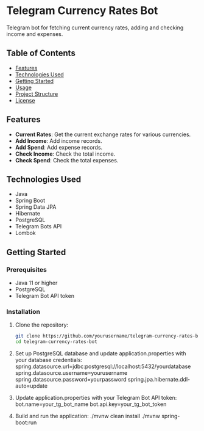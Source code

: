 # Telegram Currency Rates Bot

Telegram bot for fetching current currency rates, adding and checking income and expenses.

## Table of Contents

- [Features](#features)
- [Technologies Used](#technologies-used)
- [Getting Started](#getting-started)
- [Usage](#usage)
- [Project Structure](#project-structure)
- [License](#license)

## Features

- **Current Rates**: Get the current exchange rates for various currencies.
- **Add Income**: Add income records.
- **Add Spend**: Add expense records.
- **Check Income**: Check the total income.
- **Check Spend**: Check the total expenses.

## Technologies Used

- Java
- Spring Boot
- Spring Data JPA
- Hibernate
- PostgreSQL
- Telegram Bots API
- Lombok

## Getting Started

### Prerequisites

- Java 11 or higher
- PostgreSQL
- Telegram Bot API token

### Installation

1. Clone the repository:
   ```bash
   git clone https://github.com/yourusername/telegram-currency-rates-bot.git
   cd telegram-currency-rates-bot

2. Set up PostgreSQL database and update application.properties with your database credentials:
   spring.datasource.url=jdbc:postgresql://localhost:5432/yourdatabase
   spring.datasource.username=yourusername
   spring.datasource.password=yourpassword
   spring.jpa.hibernate.ddl-auto=update

3. Update application.properties with your Telegram Bot API token:
   bot.name=your_tg_bot_name
   bot.api.key=your_tg_bot_token

4. Build and run the application:
   ./mvnw clean install
   ./mvnw spring-boot:run
